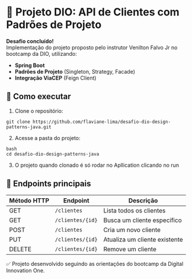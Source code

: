 # 🔷 Projeto DIO: API de Clientes com Padrões de Projeto

**Desafio concluído!**  
Implementação do projeto proposto pelo instrutor Venilton Falvo Jr no bootcamp da DIO, utilizando:

- **Spring Boot**
- **Padrões de Projeto** (Singleton, Strategy, Facade)
- **Integração ViaCEP** (Feign Client)

## 🚀 Como executar
1. Clone o repositório:
```
git clone https://github.com/flaviane-lima/desafio-dio-design-patterns-java.git
```

2. Acesse a pasta do projeto:
```
bash
cd desafio-dio-design-patterns-java
```

3. O projeto quando clonado é só rodar no Apllication clicando no run

## 📌 Endpoints principais

| Método HTTP | Endpoint          | Descrição                     |
|-------------|-------------------|-------------------------------|
| GET         | `/clientes`       | Lista todos os clientes       |
| GET         | `/clientes/{id}`  | Busca um cliente específico   |
| POST        | `/clientes`       | Cria um novo cliente          |
| PUT         | `/clientes/{id}`  | Atualiza um cliente existente |
| DELETE      | `/clientes/{id}`  | Remove um cliente             |

✅ Projeto desenvolvido seguindo as orientações do bootcamp da Digital Innovation One.


